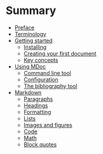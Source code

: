 # Summary

- [Preface](./docs.md)
- [Terminology](./terminology.md)
- [Getting started]()
  - [Installing](./installing.md)
  - [Creating your first document](./creating-your-first-document.md)
  - [Key concepts](./introduction.md)
- [Using MDoc]()
  - [Command line tool](./commands.md)
  - [Configuration](./config.md)
  - [The bibliography tool](./bib.md)
- [Markdown](./markdown/markdown.md)
  - [Paragraphs](./markdown/paragraphs.md)
  - [Headings](./markdown/headings.md)
  - [Formatting](./markdown/formatting.md)
  - [Lists](./markdown/lists.md)
  - [Images and figures](./markdown/images-and-figures.md)
  - [Code](./markdown/code.md)
  - [Math](./markdown/math.md)
  - [Block quotes](./markdown/block-quotes.md)
